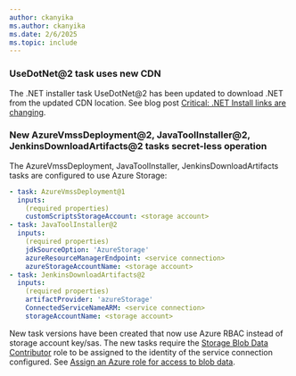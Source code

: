 ```yaml
---
author: ckanyika
ms.author: ckanyika
ms.date: 2/6/2025
ms.topic: include
---
```


### UseDotNet@2 task uses new CDN

The .NET installer task UseDotNet@2 has been updated to download .NET from the updated CDN location. See blog post [Critical: .NET Install links are changing](https://devblogs.microsoft.com/dotnet/critical-dotnet-install-links-are-changing/).

### New AzureVmssDeployment@2, JavaToolInstaller@2, JenkinsDownloadArtifacts@2 tasks secret-less operation

The AzureVmssDeployment, JavaToolInstaller, JenkinsDownloadArtifacts tasks are configured to use Azure Storage:

```yaml
- task: AzureVmssDeployment@1
  inputs:
    (required properties)
    customScriptsStorageAccount: <storage account>
- task: JavaToolInstaller@2
  inputs:
    (required properties)
    jdkSourceOption: 'AzureStorage'
    azureResourceManagerEndpoint: <service connection>
    azureStorageAccountName: <storage account>
- task: JenkinsDownloadArtifacts@2
  inputs:
    (required properties)
    artifactProvider: 'azureStorage'
    ConnectedServiceNameARM: <service connection>
    storageAccountName: <storage account>
```

New task versions have been created that now use Azure RBAC instead of storage account key/sas. The new tasks require the [Storage Blob Data Contributor](https://learn.microsoft.com/azure/role-based-access-control/built-in-roles/storage#storage-blob-data-contributor) role to be assigned to the identity of the service connection configured. See [Assign an Azure role for access to blob data](https://learn.microsoft.com/azure/storage/blobs/assign-azure-role-data-access?tabs=portal).